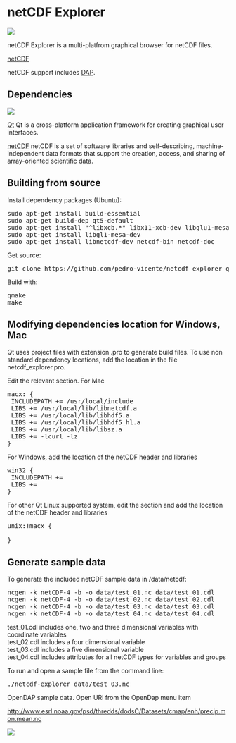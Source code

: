 netCDF Explorer
====================

<img src="https://cloud.githubusercontent.com/assets/6119070/11098722/66e4ad1c-886c-11e5-9bd2-097b15457102.png">

netCDF Explorer is a multi-platfrom graphical browser for netCDF files.

[netCDF](http://www.unidata.ucar.edu/software/netcdf) 

netCDF support includes
[DAP](http://opendap.org).


Dependencies
------------

<img src="https://cloud.githubusercontent.com/assets/6119070/13334137/231ea0f8-dbd0-11e5-8546-8a409d80aa6d.png">

[Qt](http://www.qt.io/)
Qt is a cross-platform application framework for creating graphical user interfaces.
<br /> 

[netCDF](http://www.unidata.ucar.edu/software/netcdf)
netCDF is a set of software libraries and self-describing, 
machine-independent data formats that support the creation, 
access, and sharing of array-oriented scientific data.
<br /> 

Building from source
------------


Install dependency packages (Ubuntu):
<pre>
sudo apt-get install build-essential
sudo apt-get build-dep qt5-default
sudo apt-get install "^libxcb.*" libx11-xcb-dev libglu1-mesa-dev libxrender-dev libxi-dev
sudo apt-get install libgl1-mesa-dev
sudo apt-get install libnetcdf-dev netcdf-bin netcdf-doc
</pre>

Get source:
<pre>
git clone https://github.com/pedro-vicente/netcdf_explorer_qt.git
</pre>

Build with:
<pre>
qmake
make
</pre>

Modifying dependencies location for Windows, Mac
------------

Qt uses project files with extension .pro to generate build files.
To use non standard dependency locations, add the location in the file
netcdf_explorer.pro.

Edit the relevant section. For Mac

<pre>
macx: {
 INCLUDEPATH += /usr/local/include
 LIBS += /usr/local/lib/libnetcdf.a
 LIBS += /usr/local/lib/libhdf5.a
 LIBS += /usr/local/lib/libhdf5_hl.a
 LIBS += /usr/local/lib/libsz.a
 LIBS += -lcurl -lz
}
</pre>

For Windows, add the location of the netCDF header and libraries 

<pre>
win32 {
 INCLUDEPATH += 
 LIBS += 
}
</pre>

For other Qt Linux supported system, edit the section
and add the location of the netCDF header and libraries 

<pre>
unix:!macx {

}
</pre>

Generate sample data
------------

To generate the included netCDF sample data in /data/netcdf:

<pre>
ncgen -k netCDF-4 -b -o data/test_01.nc data/test_01.cdl
ncgen -k netCDF-4 -b -o data/test_02.nc data/test_02.cdl
ncgen -k netCDF-4 -b -o data/test_03.nc data/test_03.cdl
ncgen -k netCDF-4 -b -o data/test_04.nc data/test_04.cdl
</pre>

test_01.cdl includes one, two and three dimensional variables with coordinate variables 
<br /> 
test_02.cdl includes a four dimensional variable 
<br /> 
test_03.cdl includes a five dimensional variable
<br />
test_04.cdl includes attributes for all netCDF types for variables and groups
<br />  

To run and open a sample file from the command line:

<pre>
./netcdf-explorer data/test_03.nc
</pre>

OpenDAP sample data.
Open URl from the OpenDap menu item

http://www.esrl.noaa.gov/psd/thredds/dodsC/Datasets/cmap/enh/precip.mon.mean.nc

<a target="_blank" href="http://www.space-research.org/">
<img src="https://cloud.githubusercontent.com/assets/6119070/11140582/b01b6454-89a1-11e5-8848-3ddbecf37bf5.png"></a>



